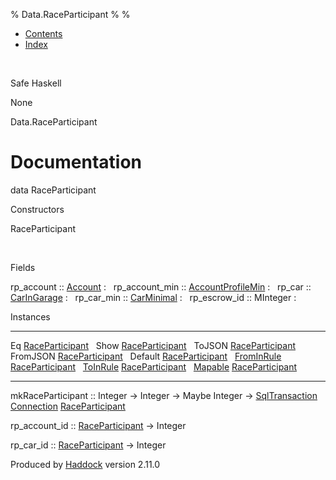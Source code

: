 % Data.RaceParticipant
% 
% 

-   [Contents](index.html)
-   [Index](doc-index.html)

 

Safe Haskell

None

Data.RaceParticipant

Documentation
=============

data RaceParticipant

Constructors

RaceParticipant

 

Fields

rp\_account :: [Account](Model-Account.html#t:Account)
:    
rp\_account\_min :: [AccountProfileMin](Model-AccountProfileMin.html#t:AccountProfileMin)
:    
rp\_car :: [CarInGarage](Model-CarInGarage.html#t:CarInGarage)
:    
rp\_car\_min :: [CarMinimal](Model-CarMinimal.html#t:CarMinimal)
:    
rp\_escrow\_id :: MInteger
:    

Instances

  ------------------------------------------------------------------------------------------------------------- ---
  Eq [RaceParticipant](Data-RaceParticipant.html#t:RaceParticipant)                                              
  Show [RaceParticipant](Data-RaceParticipant.html#t:RaceParticipant)                                            
  ToJSON [RaceParticipant](Data-RaceParticipant.html#t:RaceParticipant)                                          
  FromJSON [RaceParticipant](Data-RaceParticipant.html#t:RaceParticipant)                                        
  Default [RaceParticipant](Data-RaceParticipant.html#t:RaceParticipant)                                         
  [FromInRule](Data-InRules.html#t:FromInRule) [RaceParticipant](Data-RaceParticipant.html#t:RaceParticipant)    
  [ToInRule](Data-InRules.html#t:ToInRule) [RaceParticipant](Data-RaceParticipant.html#t:RaceParticipant)        
  [Mapable](Model-General.html#t:Mapable) [RaceParticipant](Data-RaceParticipant.html#t:RaceParticipant)         
  ------------------------------------------------------------------------------------------------------------- ---

mkRaceParticipant :: Integer -\> Integer -\> Maybe Integer -\>
[SqlTransaction](Data-SqlTransaction.html#t:SqlTransaction)
[Connection](Data-SqlTransaction.html#t:Connection)
[RaceParticipant](Data-RaceParticipant.html#t:RaceParticipant)

rp\_account\_id ::
[RaceParticipant](Data-RaceParticipant.html#t:RaceParticipant) -\>
Integer

rp\_car\_id ::
[RaceParticipant](Data-RaceParticipant.html#t:RaceParticipant) -\>
Integer

Produced by [Haddock](http://www.haskell.org/haddock/) version 2.11.0
